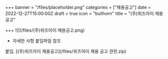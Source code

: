 +++
banner = "/files/placeholder.png"
categories = ["채용공고"]
date = 2022-12-27T15:00:00Z
draft = true
icon = "bullhorn"
title = "(주)위즈아이 채용공고"

+++
![](/files/(주)위즈아이 채용공고.png)

* 자세한 사항 붙임파일 참조

붙임. \[(주)위즈아이 채용공고\](/files/위즈아이 채용 공고 관련.zip)